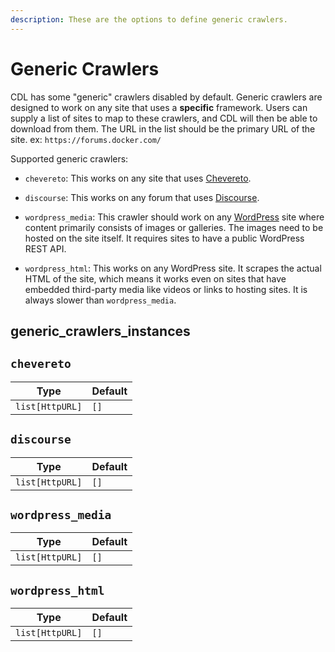 ```yaml
---
description: These are the options to define generic crawlers.
---
```


# Generic Crawlers

CDL has some "generic" crawlers disabled by default. Generic crawlers are designed to work on any site that uses a **specific** framework. Users can supply a list of sites to map to these crawlers, and CDL will then be able to download from them. The URL in the list should be the primary URL of the site. ex: `https://forums.docker.com/`

Supported generic crawlers:

- `chevereto`: This works on any site that uses [Chevereto](https://chevereto.com//).

- `discourse`: This works on any forum that uses [Discourse](https://www.discourse.org/).

- `wordpress_media`: This crawler should work on any [WordPress](https://wordpress.com/) site where content primarily consists of images or galleries. The images need to be hosted on the site itself. It requires sites to have a public WordPress REST API.

- `wordpress_html`: This works on any WordPress site. It scrapes the actual HTML of the site, which means it works even on sites that have embedded third-party media like videos or links to hosting sites. It is always slower than `wordpress_media`.

## generic_crawlers_instances

## `chevereto`

| Type            | Default |
| --------------- | ------- |
| `list[HttpURL]` | `[]`    |

## `discourse`

| Type            | Default |
| --------------- | ------- |
| `list[HttpURL]` | `[]`    |

## `wordpress_media`

| Type            | Default |
| --------------- | ------- |
| `list[HttpURL]` | `[]`    |

## `wordpress_html`

| Type            | Default |
| --------------- | ------- |
| `list[HttpURL]` | `[]`    |
